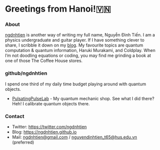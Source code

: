 # Greetings from Hanoi!🇻🇳

### About

[ngdnhtien](https://github.com/ngdnhtien) is another way of writing my full name, Nguyễn Đình Tiến. I am a physics undergraduate and guitar player. If I have something clever to share, I scribble it down on my [blog](https://ngdnhtien.github.io). My favourite topics are quantum computation & quantum information, Haruki Murakami, and Coldplay. When I’m not doodling equations or coding, you may find me grinding a book at one of those The Coffee House stores.

### github/ngdnhtien

I spend one third of my daily time budget playing around with quantum objects.

+ [PulsatingPulseLab](https://github.com/ngdnhtien/PulsatingPulseLab) - My quantum mechanic shop. See what I did there? Heh! I calibrate quantum objects there. 

### Contact

+ Twitter: https://twitter.com/ngdnhtien
+ Blog: https://ngdnhtien.github.io
+ Mail: ngdnhtien@gmail.com / nguyendinhtien_t65@hus.edu.vn (preferred)
